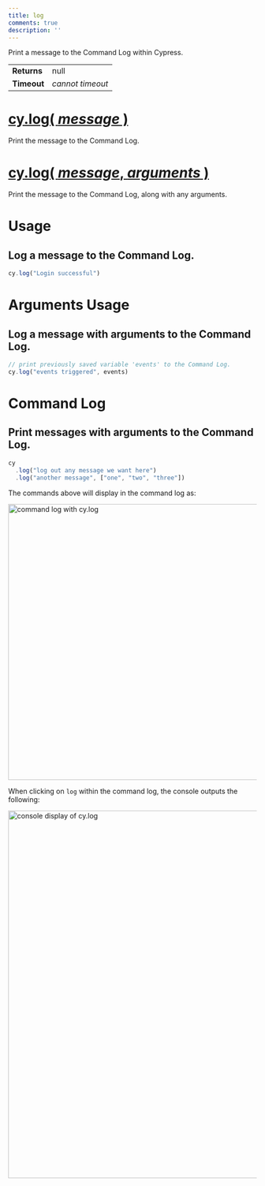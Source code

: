 ```yaml
---
title: log
comments: true
description: ''
---
```


Print a message to the Command Log within Cypress.

| | |
|--- | --- |
| **Returns** | null |
| **Timeout** | *cannot timeout* |

# [cy.log( *message* )](#section-usage)

Print the message to the Command Log.

# [cy.log( *message*, *arguments* )](#section-arguments-usage)

Print the message to the Command Log, along with any arguments.

# Usage

## Log a message to the Command Log.

```javascript
cy.log("Login successful")
```

# Arguments Usage

## Log a message with arguments to the Command Log.

```javascript
// print previously saved variable 'events' to the Command Log.
cy.log("events triggered", events)
```

# Command Log

## Print messages with arguments to the Command Log.

```javascript
cy
  .log("log out any message we want here")
  .log("another message", ["one", "two", "three"])
```

The commands above will display in the command log as:

<img width="560" alt="command log with cy.log" src="https://cloud.githubusercontent.com/assets/1271364/21321329/55389b3c-c5e2-11e6-8607-592683d520da.png">

When clicking on `log` within the command log, the console outputs the following:

<img width="746" alt="console display of cy.log" src="https://cloud.githubusercontent.com/assets/1271364/21321324/4f616dec-c5e2-11e6-8c2f-924e7bfd6f87.png">
